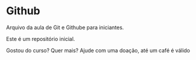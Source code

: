 # Github

Arquivo da aula de Git e Githube para iniciantes.

Este é um repositório inicial.

Gostou do curso? Quer mais? Ajude com uma doação, até um café é válido

